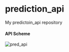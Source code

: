 # prediction_api

My predictoin_api repository

#### API Scheme

![pred_api](https://user-images.githubusercontent.com/47148499/126037389-1904f84f-04ce-4303-9f9b-002a7c4a41a5.png)

